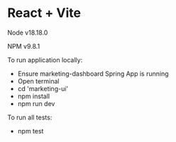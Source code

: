 # React + Vite

Node v18.18.0

NPM v9.8.1

To run application locally:
* Ensure marketing-dashboard Spring App is running
* Open terminal
* cd 'marketing-ui'
* npm install
* npm run dev

To run all tests:
* npm test
